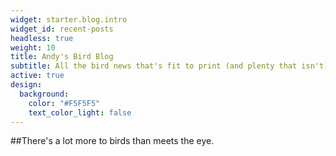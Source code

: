 ```yaml
---
widget: starter.blog.intro
widget_id: recent-posts
headless: true
weight: 10
title: Andy's Bird Blog
subtitle: All the bird news that's fit to print (and plenty that isn't).
active: true
design:
  background:
    color: "#F5F5F5"
    text_color_light: false
---
```

##There's a lot more to birds than meets the eye.
